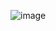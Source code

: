 ![image](https://github.com/arianr2014/CommandAPI/assets/7255366/1e03e711-77e2-4297-a715-f5e9ba0098f9)
